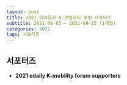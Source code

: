 ```yaml
---
layout: post
title: 2021 이데일리 K-모빌리티 포럼 서포터즈
subtitle: 2021-08-03 ~ 2021-09-15 (1개월)
categories: 2021
tags: 서포터즈
---
```


## 서포터즈
- **2021 edaily K-mobility forum supporters**  

